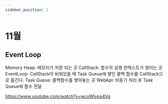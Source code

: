 ```yaml
---
sidebar_position: 1
---
```


# 11월

## Event Loop

Memory Heap: 메모리가 저장 되는 곳
CallStack: 함수의 실행 컨텍스트가 쌓이는 곳
EventLoop: CallStack이 비워있을 때 Task Queue에 쌓인 콜백 함수를 CallStack으로 옮긴다.
Task Queue: 콜백함수를 쌓아놓는 곳
WebApi: 비동기 처리 후 Task Queue에 함수 전달

https://www.youtube.com/watch?v=wcxWlyps4Vg
